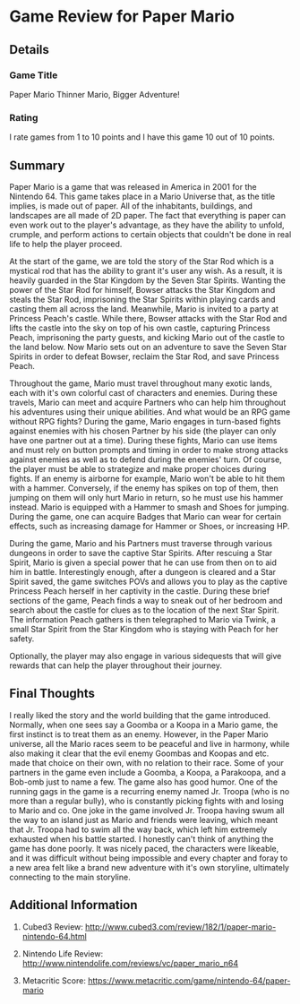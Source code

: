 # Game Review for Paper Mario

## Details

### Game Title
Paper Mario
Thinner Mario, Bigger Adventure!

### Rating
I rate games from 1 to 10 points and I have this game 10 out of 10 points.

## Summary
Paper Mario is a game that was released in America in 2001 for the Nintendo 64.
This game takes place in a Mario Universe that, as the title implies, is made out of paper.
All of the inhabitants, buildings, and landscapes are all made of 2D paper.
The fact that everything is paper can even work out to the player's advantage, as they have the ability to unfold,
crumple, and perform actions to certain objects that couldn't be done in real life to help the player proceed.

At the start of the game, we are told the story of the Star Rod which is a mystical rod that has the ability to grant it's user any
wish. As a result, it is heavily guarded in the Star Kingdom by the Seven Star Spirits. Wanting the power of the Star Rod for himself,
Bowser attacks the Star Kingdom and steals the Star Rod, imprisoning the Star Spirits within playing cards and casting them all across
the land. 
Meanwhile, Mario is invited to a party at Princess Peach's castle. While there, Bowser attacks with the Star Rod and lifts the castle
into the sky on top of his own castle, capturing Princess Peach, imprisoning the party guests, and kicking Mario out of the castle to the
land below. Now Mario sets out on an adventure to save the Seven Star Spirits in order to defeat Bowser, reclaim the Star Rod,
and save Princess Peach.

Throughout the game, Mario must travel throughout many exotic lands, each with it's own colorful cast of characters and enemies.
During these travels, Mario can meet and acquire Partners who can help him throughout his adventures using their unique abilities.
And what would be an RPG game without RPG fights? During the game, Mario engages in turn-based fights against enemies with his chosen
Partner by his side (the player can only have one partner out at a time). During these fights, Mario can use items and must rely on 
button prompts and timing in order to make strong attacks against enemies as well as to defend during the enemies' turn. Of course, the 
player must be able to strategize and make proper choices during fights. If an enemy is airborne for example, Mario won't be able to hit
them with a hammer. Conversely, if the enemy has spikes on top of them, then jumping on them will only hurt Mario in return, so he must 
use his hammer instead. Mario is equipped with a Hammer to smash and Shoes for jumping. During the game, one can acquire Badges that 
Mario can wear for certain effects, such as increasing damage for Hammer or Shoes, or increasing HP.

During the game, Mario and his Partners must traverse through various dungeons in order to save the captive Star Spirits.
After rescuing a Star Spirit, Mario is given a special power that he can use from then on to aid him in battle.
Interestingly enough, after a dungeon is cleared and a Star Spirit saved, the game switches POVs and allows you to play as the captive
Princess Peach herself in her captivity in the castle. During these brief sections of the game, Peach finds a way to sneak out of
her bedroom and search about the castle for clues as to the location of the next Star Spirit. The information Peach gathers is then
telegraphed to Mario via Twink, a small Star Spirit from the Star Kingdom who is staying with Peach for her safety.

Optionally, the player may also engage in various sidequests that will give rewards that can help the player throughout their journey.

## Final Thoughts
I really liked the story and the world building that the game introduced. Normally, when one sees say a Goomba or a Koopa in a Mario
game, the first instinct is to treat them as an enemy. However, in the Paper Mario universe, all the Mario races seem to be peaceful
and live in harmony, while also making it clear that the evil enemy Goombas and Koopas and etc. made that choice on their own,
with no relation to their race. Some of your partners in the game even include a Goomba, a Koopa, a Parakoopa, and a Bob-omb just
to name a few. The game also has good humor. One of the running gags in the game is a recurring enemy named Jr. Troopa (who is no more
than a regular bully), who is constantly picking fights with and losing to Mario and co. One joke in the game involved Jr. Troopa
having swum all the way to an island just as Mario and friends were leaving, which meant that Jr. Troopa had to swim all the way back,
which left him extremely exhausted when his battle started. I honestly can't think of anything the game has done poorly.
It was nicely paced, the characters were likeable, and it was difficult without being impossible and every chapter and foray to 
a new area felt like a brand new adventure with it's own storyline, ultimately connecting to the main storyline.


## Additional Information
1. Cubed3 Review:
http://www.cubed3.com/review/182/1/paper-mario-nintendo-64.html

2. Nintendo Life Review:
http://www.nintendolife.com/reviews/vc/paper_mario_n64

3. Metacritic Score:
https://www.metacritic.com/game/nintendo-64/paper-mario
